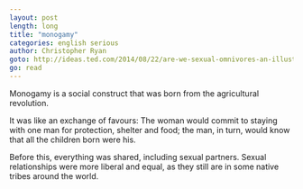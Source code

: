 ```yaml
---
layout: post
length: long
title: "monogamy"
categories: english serious
author: Christopher Ryan
goto: http://ideas.ted.com/2014/08/22/are-we-sexual-omnivores-an-illustrated-idea/
go: read
---
```

Monogamy is a social construct that was born from the agricultural revolution.

It was like an exchange of favours: The woman would commit to staying with one man for protection, shelter and food; the man, in turn, would know that all the children born were his.

Before this, everything was shared, including sexual partners. Sexual relationships were more liberal and equal, as they still are in some native tribes around the world.
